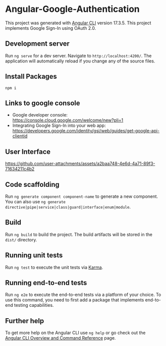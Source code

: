 # Angular-Google-Authentication

This project was generated with [Angular CLI](https://github.com/angular/angular-cli) version 17.3.5.
This project implements Google Sign-In using OAuth 2.0.

## Development server

Run `ng serve` for a dev server. Navigate to `http://localhost:4200/`. The application will automatically reload if you change any of the source files.

## Install Packages

    npm i

## Links to google console

- Google developer console:
  https://console.cloud.google.com/welcome/new?pli=1
- Integrating Google Sign-In into your web app:
  https://developers.google.com/identity/gsi/web/guides/get-google-api-clientid

## User Interface
  
https://github.com/user-attachments/assets/a2baa748-4e6d-4a71-89f3-71634211c4b2

## Code scaffolding

Run `ng generate component component-name` to generate a new component. You can also use `ng generate directive|pipe|service|class|guard|interface|enum|module`.

## Build

Run `ng build` to build the project. The build artifacts will be stored in the `dist/` directory.

## Running unit tests

Run `ng test` to execute the unit tests via [Karma](https://karma-runner.github.io).

## Running end-to-end tests

Run `ng e2e` to execute the end-to-end tests via a platform of your choice. To use this command, you need to first add a package that implements end-to-end testing capabilities.

## Further help

To get more help on the Angular CLI use `ng help` or go check out the [Angular CLI Overview and Command Reference](https://angular.io/cli) page.
